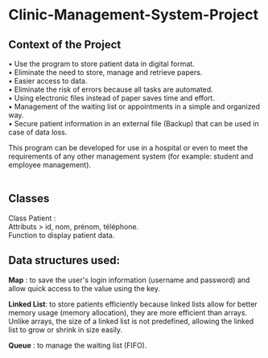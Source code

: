 # Clinic-Management-System-Project



## Context of the Project  
• Use the program to store patient data in digital format.  
• Eliminate the need to store, manage and retrieve papers.  
• Easier access to data.  
• Eliminate the risk of errors because all tasks are automated.  
• Using electronic files instead of paper saves time and effort.  
• Management of the waiting list or appointments in a simple and organized way.  
• Secure patient information in an external file (Backup) that can be used in case of data loss.  

This program can be developed for use in a hospital or even to meet the requirements of any other management system (for example: student and employee management).  
 
## Classes  

Class Patient :  
Attributs > id, nom, prénom, téléphone.  
Function to display patient data.  

## Data structures used:  

 **Map** : to save the user's login information (username and password) and allow quick access to the value using the key.  

 **Linked List**: to store patients efficiently because linked lists allow for better memory usage (memory allocation), they are more efficient than arrays. Unlike arrays, the size of a linked list is not predefined, allowing the linked list to grow or shrink in size easily.  

 **Queue** : to manage the waiting list (FIFO).  
 
